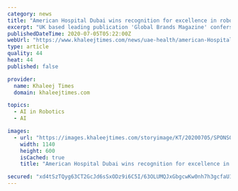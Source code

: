 ```yaml
---
category: news
title: "American Hospital Dubai wins recognition for excellence in robotics surgery for performing over 100 successful procedures"
excerpt: "UK based leading publication 'Global Brands Magazine' confers the award to American Hospital Dubai for overall excellence and robust healthcare"
publishedDateTime: 2020-07-05T05:22:00Z
webUrl: "https://www.khaleejtimes.com/news/uae-health/american-Hospital-Dubai-wins-recognition-for-excellence-in-robotics-surgery-for-performing-over-100-successful-procedures"
type: article
quality: 44
heat: 44
published: false

provider:
  name: Khaleej Times
  domain: khaleejtimes.com

topics:
  - AI in Robotics
  - AI

images:
  - url: "https://images.khaleejtimes.com/storyimage/KT/20200705/SPONSOREDCONTENT/200709317/AR/0/AR-200709317.jpg&NCS_modified=20200705071447&exif=.jpg"
    width: 1140
    height: 600
    isCached: true
    title: "American Hospital Dubai wins recognition for excellence in robotics surgery for performing over 100 successful procedures"

secured: "xd4tSzTQyg63CT2GcJd6sSxODz9i6C5I/63OLUMQJxGbgcwKw0nh7h3gcfaU1rwnVy8qwYbWqcIAqK3rLsHn/qKN+GAJKLf/TwmhlIwJFzxaZ8Fg6QNZMOR/ti03G++45QOLXf3b9G2NY1iM9pg5Z5FwhrDDSJGrN4eLrFoYOOKgM6WDkJVSswOVsPmWfiF7hQS/nKDw/uhBfJTw6xF9khyLjONytQnTi0RaHQ2xGfPSxEMTrlsSFTZAkOe6dbIOgMnlhDL3KtyWmi+if7Dicwtma0i+jTDucHZipufLd0hIURngrbbPBzdc/vrkw+0R7B20Fe8MBCdD0gFETEm/KQ==;2+aur5IrFgx7YB16Y+tM+g=="
---
```


